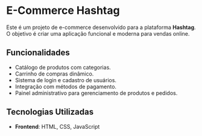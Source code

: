 # E-Commerce Hashtag

Este é um projeto de e-commerce desenvolvido para a plataforma **Hashtag**. O objetivo é criar uma aplicação funcional e moderna para vendas online.

## Funcionalidades

- Catálogo de produtos com categorias.
- Carrinho de compras dinâmico.
- Sistema de login e cadastro de usuários.
- Integração com métodos de pagamento.
- Painel administrativo para gerenciamento de produtos e pedidos.

## Tecnologias Utilizadas

- **Frontend**: HTML, CSS, JavaScript